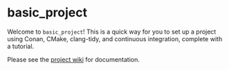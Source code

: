 # basic_project

Welcome to `basic_project`!
This is a quick way for you to set up a project using Conan, CMake, clang-tidy, and continuous
integration, complete with a tutorial.

Please see the [project wiki][basic-project-wiki] for documentation.



[basic-project-wiki]: https://github.com/cjdb/basic_project/wiki
